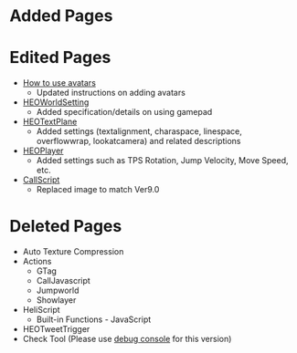 # Added Pages

# Edited Pages
- [How to use avatars](https://vrhikky.github.io/VketCloudSDK_Documents/9.0/AboutVketCloudSDK/SetupAvatar.html)
    - Updated instructions on adding avatars
- [HEOWorldSetting](https://vrhikky.github.io/VketCloudSDK_Documents/9.0/HEOComponents/HEOWorldSetting.html)
    - Added specification/details on using gamepad
- [HEOTextPlane](https://vrhikky.github.io/VketCloudSDK_Documents/9.0/HEOComponents/HEOTextPlane.html)
    - Added settings (textalignment, charaspace, linespace, overflowwrap, lookatcamera) and related descriptions
- [HEOPlayer](https://vrhikky.github.io/VketCloudSDK_Documents/9.0//HEOComponents/HEOPlayer.html)
    - Added settings such as TPS Rotation, Jump Velocity, Move Speed, etc.
- [CallScript](https://vrhikky.github.io/VketCloudSDK_Documents/9.0/Actions/Programmatic/CallScript.html)
    - Replaced image to match Ver9.0

# Deleted Pages
- Auto Texture Compression
- Actions
    - GTag
    - CallJavascript
    - Jumpworld
    - Showlayer
- HeliScript
    - Built-in Functions - JavaScript
- HEOTweetTrigger
- Check Tool (Please use [debug console](https://vrhikky.github.io/VketCloudSDK_Documents/9.0/debugconsole/debugconsole.html) for this version)
